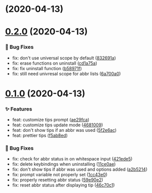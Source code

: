 # [](https://github.com/Gazorby/abbr-tips/compare/v0.2.0...v) (2020-04-13)


# [0.2.0](https://github.com/Gazorby/abbr-tips/compare/v0.1.0...v0.2.0) (2020-04-13)


### 🐛 Bug Fixes

* fix: don't use universal scope by default ([832691a](https://github.com/Gazorby/abbr-tips/commit/832691a))
* fix: erase functions on uninstall ([cd1a75a](https://github.com/Gazorby/abbr-tips/commit/cd1a75a))
* fix: fix uninstall function ([b58971f](https://github.com/Gazorby/abbr-tips/commit/b58971f))
* fix: still need univresal scope for abbr lists ([6a700a0](https://github.com/Gazorby/abbr-tips/commit/6a700a0))


# [0.1.0](https://github.com/Gazorby/abbr-tips/compare/f5ab8ed...v0.1.0) (2020-04-13)


### ✨ Features

* feat: customize tips prompt ([ae29fca](https://github.com/Gazorby/abbr-tips/commit/ae29fca))
* feat: customize tips update mode ([4681009](https://github.com/Gazorby/abbr-tips/commit/4681009))
* feat: don't show tips if an abbr was used ([5f2e6ac](https://github.com/Gazorby/abbr-tips/commit/5f2e6ac))
* feat: prettier tips ([f5ab8ed](https://github.com/Gazorby/abbr-tips/commit/f5ab8ed))


### 🐛 Bug Fixes

* fix: check for abbr status in on whitespace input ([421ede5](https://github.com/Gazorby/abbr-tips/commit/421ede5))
* fix: delete keybindings when uninstalling ([11ce0ae](https://github.com/Gazorby/abbr-tips/commit/11ce0ae))
* fix: don't show tips if abbr was used and options added ([a2b5214](https://github.com/Gazorby/abbr-tips/commit/a2b5214))
* fix: prompt variable not properly set ([1cc43e0](https://github.com/Gazorby/abbr-tips/commit/1cc43e0))
* fix: properly resetting abbr status ([59e90e2](https://github.com/Gazorby/abbr-tips/commit/59e90e2))
* fix: reset abbr status after displaying tip ([46c70c1](https://github.com/Gazorby/abbr-tips/commit/46c70c1))

